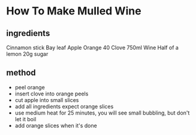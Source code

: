 # How To Make Mulled Wine 


## ingredients

Cinnamon stick
Bay leaf
Apple
Orange
40 Clove
750ml Wine
Half of a lemon
20g sugar

## method

- peel orange
- insert clove into orange peels
- cut apple into small slices
- add all ingredients expect orange slices
- use medium heat for 25 minutes, you will see small bubbling, but don't let it boil
- add orange slices when it's done
